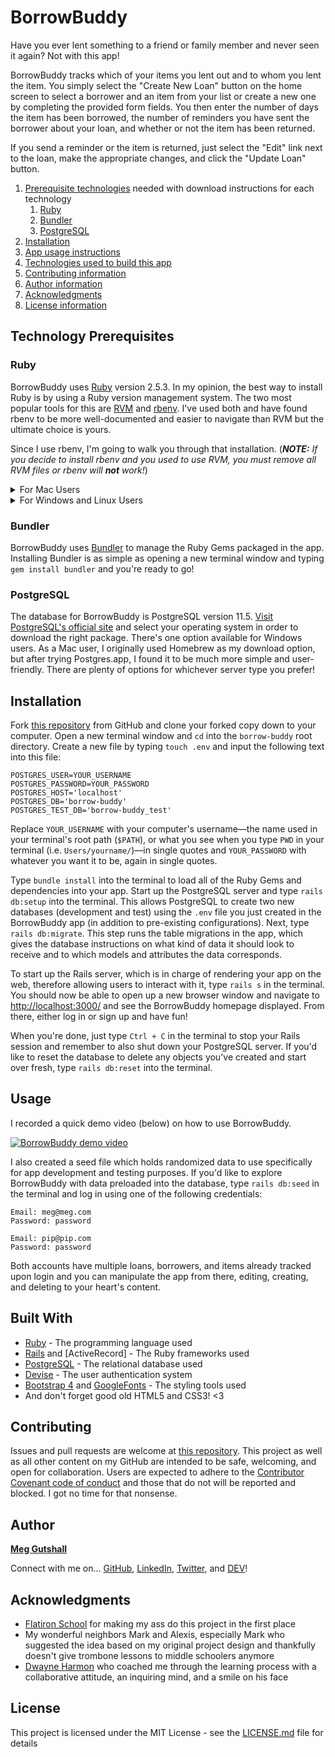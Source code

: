 # BorrowBuddy

Have you ever lent something to a friend or family member and never seen it again? Not with this app!

BorrowBuddy tracks which of your items you lent out and to whom you lent the item. You simply select the "Create New Loan" button on the home screen to select a borrower and an item from your list or create a new one by completing the provided form fields. You then enter the number of days the item has been borrowed, the number of reminders you have sent the borrower about your loan, and whether or not the item has been returned.

If you send a reminder or the item is returned, just select the "Edit" link next to the loan, make the appropriate changes, and click the "Update Loan" button.

1. [Prerequisite technologies](#technology-prerequisites) needed with download instructions for each technology
    1. [Ruby](#ruby)
    2. [Bundler](#bundler)
    3. [PostgreSQL](#postgresql)
2. [Installation](#installation)
3. [App usage instructions](#usage)
4. [Technologies used to build this app](#built-with)
5. [Contributing information](#contributing)
6. [Author information](#author)
7. [Acknowledgments](#acknowledgments)
8. [License information](#license)

## Technology Prerequisites

### Ruby

BorrowBuddy uses [Ruby] version 2.5.3. In my opinion, the best way to install Ruby is by using a Ruby version management system. The two most popular tools for this are [RVM] and [rbenv]. I've used both and have found rbenv to be more well-documented and easier to navigate than RVM but the ultimate choice is yours.

Since I use rbenv, I'm going to walk you through that installation. (_**NOTE:** If you decide to install rbenv and you used to use RVM, you must remove all RVM files or rbenv will **not** work!_)

<details>
  <summary>For Mac Users</summary>
  If you haven't done so already, download **[Homebrew]**. It's an amazing macOS package manager that's built with Ruby. Just paste the following script in a new terminal window:

  ```bash
  /usr/bin/ruby -e "$(curl -fsSL https://raw.githubusercontent.com/Homebrew/install/master/install)"
  ```

  It will run through the installation, and explain the steps the script is taking along the way.

  Once Homebrew is installed (or if you already had it installed, you smarty pants!), it's time to install rbenv. Open a new terminal window running `bash` or `zsh` and `cd` into your home path (i.e. `Users/yourname/`). Now type `brew install rbenv` _*Note: This command also installs `ruby-build`, so you'll be ready to install other Ruby versions out of the box._ Once rbenv is done installing, type `rbenv init` to begin the shell integration setup.
  
  Restart your terminal for the installation changes to take effect. Make sure your setup is correct by running [the `rbenv-doctor` script][rbenv script] below:

  ```bash
  curl -fsSL https://github.com/rbenv/rbenv-installer/raw/master/bin/rbenv-doctor | bash
  ```

  **NOW we install RUBY!**

  In your terminal, type `rbenv install 2.5.3` to download the version of Ruby you'll need to run Code Talks.

  Once it's done installing, navigate to the Code Talks directory and type `rbenv local 2.5.3` to set your local environment's Ruby version. Then type `rbenv rehash`.
</details>

<details>
  <summary>For Windows and Linux Users</summary>
  To install rbenv on your system, open up a new window in your terminal and run [the `rbenv-installer` script][rbenv script] below:

  ```bash
  curl -fsSL https://github.com/rbenv/rbenv-installer/raw/master/bin/rbenv-installer | bash
  ```

  It will either install rbenv on your system or update your pre-existing version of rbenv, located under `~/.rbenv`. Additionally, [ruby-build] is also installed if rbenv install is not already available.
  
  Restart your terminal for the installation changes to take effect. Make sure your setup is correct by running [the `rbenv-doctor` script][rbenv script] below:

  ```bash
  curl -fsSL https://github.com/rbenv/rbenv-installer/raw/master/bin/rbenv-doctor | bash
  ```

  **NOW we install RUBY!**
  In your terminal, type `rbenv install 2.5.3` to download the version of Ruby you'll need to run BorrowBuddy.

  Once it's done installing, navigate to the BorrowBuddy directory and type `rbenv local 2.5.3` to set your local environment's Ruby version. Then type `rbenv rehash`.
</details>

### Bundler

BorrowBuddy uses [Bundler] to manage the Ruby Gems packaged in the app. Installing Bundler is as simple as opening a new terminal window and typing `gem install bundler` and you're ready to go!

### PostgreSQL

The database for BorrowBuddy is PostgreSQL version 11.5. [Visit PostgreSQL's official site][Postgres download] and select your operating system in order to download the right package. There's one option available for Windows users. As a Mac user, I originally used Homebrew as my download option, but after trying Postgres.app, I found it to be much more simple and user-friendly. There are plenty of options for whichever server type you prefer!

## Installation

Fork [this repository][BorrowBuddy] from GitHub and clone your forked copy down to your computer. Open a new terminal window and `cd` into the `borrow-buddy` root directory. Create a new file by typing `touch .env` and input the following text into this file:

```
POSTGRES_USER=YOUR_USERNAME
POSTGRES_PASSWORD=YOUR_PASSWORD
POSTGRES_HOST='localhost'
POSTGRES_DB='borrow-buddy'
POSTGRES_TEST_DB='borrow-buddy_test'
```

Replace `YOUR_USERNAME` with your computer's username—the name used in your terminal's root path (`$PATH`), or what you see when you type `PWD` in your terminal (i.e. `Users/yourname/`)—in single quotes and `YOUR_PASSWORD` with whatever you want it to be, again in single quotes.

Type `bundle install` into the terminal to load all of the Ruby Gems and dependencies into your app. Start up the PostgreSQL server and type `rails db:setup` into the terminal. This allows PostgreSQL to create two new databases (development and test) using the `.env` file you just created in the BorrowBuddy app (in addition to pre-existing configurations). Next, type `rails db:migrate`. This step runs the table migrations in the app, which gives the database instructions on what kind of data it should look to receive and to which models and attributes the data corresponds.

To start up the Rails server, which is in charge of rendering your app on the web, therefore allowing users to interact with it, type `rails s` in the terminal. You should now be able to open up a new browser window and navigate to [http://localhost:3000/] and see the BorrowBuddy homepage displayed. From there, either log in or sign up and have fun!

When you're done, just type `Ctrl + C` in the terminal to stop your Rails session and remember to also shut down your PostgreSQL server. If you'd like to reset the database to delete any objects you've created and start over fresh, type `rails db:reset` into the terminal.

## Usage

I recorded a quick demo video (below) on how to use BorrowBuddy.

[![BorrowBuddy demo video](https://img.youtube.com/vi/44WTSYbJbV8/0.jpg)](https://youtu.be/44WTSYbJbV8)

I also created a seed file which holds randomized data to use specifically for app development and testing purposes. If you'd like to explore BorrowBuddy with data preloaded into the database, type `rails db:seed` in the terminal and log in using one of the following credentials:

```
Email: meg@meg.com
Password: password

Email: pip@pip.com
Password: password
```

Both accounts have multiple loans, borrowers, and items already tracked upon login and you can manipulate the app from there, editing, creating, and deleting to your heart's content.

## Built With

* [Ruby] - The programming language used
* [Rails] and [ActiveRecord] - The Ruby frameworks used
* [PostgreSQL] - The relational database used
* [Devise] - The user authentication system
* [Bootstrap 4] and [GoogleFonts] - The styling tools used
* And don't forget good old HTML5 and CSS3! <3

## Contributing

Issues and pull requests are welcome at [this repository][BorrowBuddy]. This project as well as all other content on my GitHub are intended to be safe, welcoming, and open for collaboration. Users are expected to adhere to the [Contributor Covenant code of conduct] and those that do not will be reported and blocked. I got no time for that nonsense.

## Author

**[Meg Gutshall]**

Connect with me on... [GitHub], [LinkedIn], [Twitter], and [DEV]!

## Acknowledgments

* [Flatiron School] for making my ass do this project in the first place
* My wonderful neighbors Mark and Alexis, especially Mark who suggested the idea based on my original project design and thankfully doesn't give trombone lessons to middle schoolers anymore
* [Dwayne Harmon] who coached me through the learning process with a collaborative attitude, an inquiring mind, and a smile on his face

## License

This project is licensed under the MIT License - see the [LICENSE.md](LICENSE.md) file for details

[BorrowBuddy]: https://github.com/meg-gutshall/borrow-buddy "Borrow Buddy Github repo"
[http://localhost:3000/]: http://localhost:3000/ "localhost:3000"

[RVM]: https://rvm.io/ "RVM"
[rbenv]: https://github.com/rbenv/rbenv "rbenv"
[rbenv script]: https://github.com/rbenv/rbenv-installer#rbenv-installer "rbenv script"
[ruby-build]: https://github.com/rbenv/ruby-build "ruby-build"
[Homebrew]: https://brew.sh/ "Homebrew"
[Postgres download]: https://www.postgresql.org/download/ "Postgres download"
[Bundler]: https://bundler.io/ "Bundler"
[Ruby]: https://www.ruby-lang.org/en/ "Ruby"
[Rails]: https://rubyonrails.org/ "Rails"
[Installing Rails]: https://guides.rubyonrails.org/getting_started.html#creating-a-new-rails-project-installing-rails "Installing Rails"
[Active Record]: https://apidock.com/rails/v6.0.0/ActiveRecord/Base "Active Record"
[PostgreSQL]: https://www.postgresql.org/ "PostgreSQL"
[Devise]: http://devise.plataformatec.com.br/ "Devise"
[Bootstrap 4]: https://getbootstrap.com/ "Bootstrap 4"
[GoogleFonts]: https://fonts.google.com/ "GoogleFonts"

[Contributor Covenant code of conduct]: https://www.contributor-covenant.org/version/2/0/code_of_conduct/ "Contributor Covenant code of conduct version 2.0"

[Meg Gutshall]: https://meghangutshall.com/ "Meg Gutshall's website"
[GitHub]: https://github.com/meg-gutshall "Meg Gutshall's GitHub profile"
[LinkedIn]: https://www.linkedin.com/in/meghan-gutshall/ "Meg Gutshall's LinkedIn profile"
[Twitter]: https://twitter.com/meg_gutshall "Meg Gutshall's Twitter profile"
[DEV]: https://dev.to/meg_gutshall "Meg Gutshall's DEV profile"
[Flatiron School]: https://flatironschool.com/ "Flatiron School website"
[Dwayne Harmon]: https://github.com/dwyn "Dwayne Harmon's GitHub profile"
